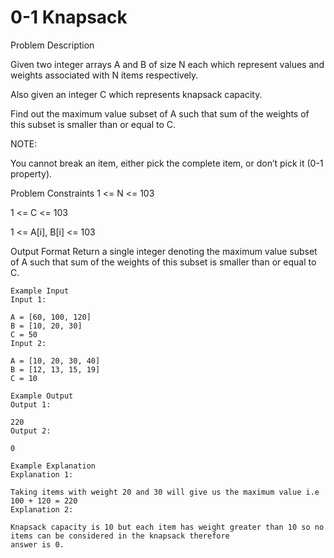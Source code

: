 # 0-1 Knapsack

Problem Description

Given two integer arrays A and B of size N each which represent values and weights associated with N items respectively.

Also given an integer C which represents knapsack capacity.

Find out the maximum value subset of A such that sum of the weights of this subset is smaller than or equal to C.

NOTE:

You cannot break an item, either pick the complete item, or don’t pick it (0-1 property).

Problem Constraints
1 <= N <= 103

1 <= C <= 103

1 <= A[i], B[i] <= 103

Output Format
Return a single integer denoting the maximum value subset of A such that sum of the weights of this subset is smaller
than or equal to C.

```plain
Example Input
Input 1:

A = [60, 100, 120]
B = [10, 20, 30]
C = 50
Input 2:

A = [10, 20, 30, 40]
B = [12, 13, 15, 19]
C = 10

Example Output
Output 1:

220
Output 2:

0

Example Explanation
Explanation 1:

Taking items with weight 20 and 30 will give us the maximum value i.e 100 + 120 = 220
Explanation 2:

Knapsack capacity is 10 but each item has weight greater than 10 so no items can be considered in the knapsack therefore
answer is 0.
```
